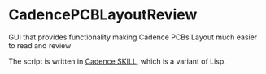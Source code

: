 # CadencePCBLayoutReview
GUI that provides functionality making Cadence PCBs Layout much easier to read and review

The script is written in [Cadence SKILL](https://en.wikipedia.org/wiki/Cadence_SKILL), which is a variant of Lisp.



